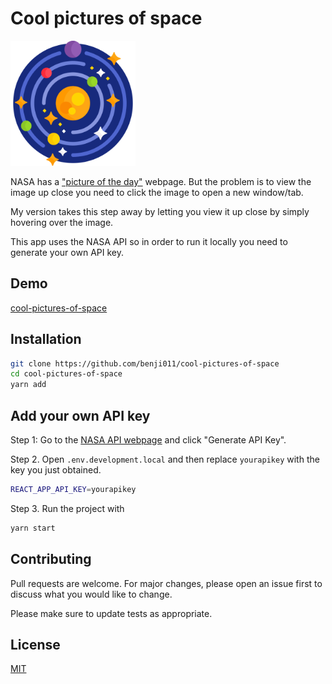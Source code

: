 # Cool pictures of space

<img width="200px" src="./public/solar-system.png"/>

NASA has a ["picture of the day"](https://apod.nasa.gov/apod/astropix.html) webpage. But the problem is to view the image up close you need to click the image to open a new window/tab.

My version takes this step away by letting you view it up close by simply hovering over the image.

This app uses the NASA API so in order to run it locally you need to generate your own API key.

## Demo
[cool-pictures-of-space](https://cool-pictures-of-space.netlify.app/)

## Installation

```bash
git clone https://github.com/benji011/cool-pictures-of-space
cd cool-pictures-of-space
yarn add
```

## Add your own API key

Step 1: Go to the [NASA API webpage](https://api.nasa.gov/) and click "Generate API Key".

Step 2. Open `.env.development.local` and then replace `yourapikey` with the key you just obtained.

```bash
REACT_APP_API_KEY=yourapikey
```
Step 3. Run the project with

```bash
yarn start
```


## Contributing
Pull requests are welcome. For major changes, please open an issue first to discuss what you would like to change.

Please make sure to update tests as appropriate.

## License
[MIT](https://choosealicense.com/licenses/mit/)
